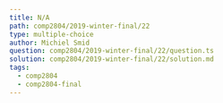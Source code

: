 ```yaml
---
title: N/A
path: comp2804/2019-winter-final/22
type: multiple-choice
author: Michiel Smid
question: comp2804/2019-winter-final/22/question.ts
solution: comp2804/2019-winter-final/22/solution.md
tags:
  - comp2804
  - comp2804-final
---
```

